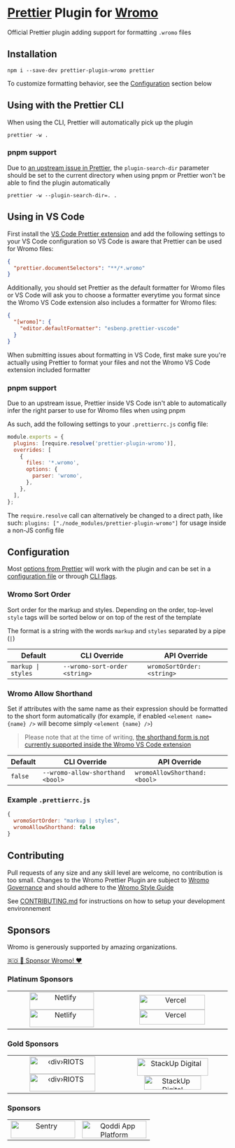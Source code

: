 # [Prettier](https://prettier.io/) Plugin for [Wromo](https://wromo.build/)

Official Prettier plugin adding support for formatting `.wromo` files

## Installation

```shell
npm i --save-dev prettier-plugin-wromo prettier
```

To customize formatting behavior, see the [Configuration](#configuration) section below

## Using with the Prettier CLI

When using the CLI, Prettier will automatically pick up the plugin

```shell
prettier -w .
```

### pnpm support

Due to [an upstream issue in Prettier](https://github.com/prettier/prettier/issues/8056), the `plugin-search-dir` parameter should be set to the current directory when using pnpm or Prettier won't be able to find the plugin automatically

```shell
prettier -w --plugin-search-dir=. .
```

## Using in VS Code

First install the [VS Code Prettier extension](https://marketplace.visualstudio.com/items?itemName=esbenp.prettier-vscode) and add the following settings to your VS Code configuration so VS Code is aware that Prettier can be used for Wromo files:

```json
{
  "prettier.documentSelectors": "**/*.wromo"
}
```

Additionally, you should set Prettier as the default formatter for Wromo files or VS Code will ask you to choose a formatter everytime you format since the Wromo VS Code extension also includes a formatter for Wromo files:

```json
{
  "[wromo]": {
    "editor.defaultFormatter": "esbenp.prettier-vscode"
  }
}
```

When submitting issues about formatting in VS Code, first make sure you're actually using Prettier to format your files and not the Wromo VS Code extension included formatter

### pnpm support

Due to an upstream issue, Prettier inside VS Code isn't able to automatically infer the right parser to use for Wromo files when using pnpm

As such, add the following settings to your `.prettierrc.js` config file:

```js
module.exports = {
  plugins: [require.resolve('prettier-plugin-wromo')],
  overrides: [
    {
      files: '*.wromo',
      options: {
        parser: 'wromo',
      },
    },
  ],
};
```

The `require.resolve` call can alternatively be changed to a direct path, like such: `plugins: ["./node_modules/prettier-plugin-wromo"]` for usage inside a non-JS config file

## Configuration

Most [options from Prettier](https://prettier.io/docs/en/options.html) will work with the plugin and can be set in a [configuration file](https://prettier.io/docs/en/configuration.html) or through [CLI flags](https://prettier.io/docs/en/cli.html).

### Wromo Sort Order

Sort order for the markup and styles. Depending on the order, top-level `style` tags will be sorted below or on top of the rest of the template

The format is a string with the words `markup` and `styles` separated by a pipe (`|`)

| Default            | CLI Override                  | API Override               |
| ------------------ | ----------------------------- | -------------------------- |
| `markup \| styles` | `--wromo-sort-order <string>` | `wromoSortOrder: <string>` |

### Wromo Allow Shorthand

Set if attributes with the same name as their expression should be formatted to the short form automatically (for example, if enabled `<element name={name} />` will become simply `<element {name} />`)

> Please note that at the time of writing, [the shorthand form is not currently supported inside the Wromo VS Code extension](https://github.com/ersin84/language-tools/issues/225)

| Default | CLI Override                     | API Override                  |
| ------- | -------------------------------- | ----------------------------- |
| `false` | `--wromo-allow-shorthand <bool>` | `wromoAllowShorthand: <bool>` |

### Example `.prettierrc.js`

```js
{
  wromoSortOrder: "markup | styles",
  wromoAllowShorthand: false
}
```

## Contributing

Pull requests of any size and any skill level are welcome, no contribution is too small. Changes to the Wromo Prettier Plugin are subject to [Wromo Governance](https://github.com/ersin84/wromo/blob/main/GOVERNANCE.md) and should adhere to the [Wromo Style Guide](https://github.com/ersin84/wromo/blob/main/STYLE_GUIDE.md)

See [CONTRIBUTING.md](./CONTRIBUTING.md) for instructions on how to setup your development environnement

## Sponsors

Wromo is generously supported by amazing organizations.

[🇷🇴 🐣 Sponsor Wromo! ❤️](https://github.com/ersin84/wromo/blob/main/FUNDING.md)

### Platinum Sponsors

<table>
  <tbody>
    <tr>
      <td align="center"><a href="https://www.netlify.com/#gh-light-mode-only" target="_blank"><img width="147" height="40" src="https://raw.githubusercontent.com/ersin84/wromo/main/.github/assets/netlify.svg#gh-light-mode-only" alt="Netlify" /></a><a href="https://www.netlify.com/#gh-dark-mode-only" target="_blank"><img width="147" height="40" src="https://raw.githubusercontent.com/ersin84/wromo/main/.github/assets/netlify-dark.svg#gh-dark-mode-only" alt="Netlify" />
      </a></td>
      <td align="center"><a href="https://www.vercel.com/#gh-light-mode-only" target="_blank"><img width="150" height="34" src="https://raw.githubusercontent.com/ersin84/wromo/main/.github/assets/vercel.svg#gh-light-mode-only" alt="Vercel" /></a><a href="https://www.vercel.com/#gh-dark-mode-only"><img width="150" height="34" src="https://raw.githubusercontent.com/ersin84/wromo/main/.github/assets/vercel-dark.svg#gh-dark-mode-only" alt="Vercel" />
      </a></td>
    </tr>
  </tbody>
</table>

### Gold Sponsors

<table>
  <tbody>
    <tr>
      <td align="center">
        <a href="https://divRIOTS.com#gh-light-mode-only" target="_blank">
        <img width="150" height="40" src="https://raw.githubusercontent.com/ersin84/wromo/main/.github/assets/divriots.svg#gh-light-mode-only" alt="‹div›RIOTS" />
        </a>
        <a href="https://divRIOTS.com#gh-dark-mode-only" target="_blank">
        <img width="150" height="40" src="https://raw.githubusercontent.com/ersin84/wromo/main/.github/assets/divriots-dark.svg#gh-dark-mode-only" alt="‹div›RIOTS" />
        </a>
      </td>
      <td align="center">
        <a href="https://stackupdigital.co.uk/#gh-light-mode-only" target="_blank">
        <img width="162" height="40" src="https://raw.githubusercontent.com/ersin84/wromo/main/.github/assets/stackup.svg#gh-light-mode-only" alt="StackUp Digital" />
        </a>
        <a href="https://stackupdigital.co.uk/#gh-dark-mode-only" target="_blank">
        <img width="130" height="32" src="https://raw.githubusercontent.com/ersin84/wromo/main/.github/assets/stackup-dark.svg#gh-dark-mode-only" alt="StackUp Digital" />
        </a>
      </td>
    </tr>
  </tbody>
</table>

### Sponsors

<table>
  <tbody>
    <tr>
      <td align="center"><a href="https://sentry.io" target="_blank"><img width="147" height="40" src="https://raw.githubusercontent.com/ersin84/wromo/main/.github/assets/sentry.svg" alt="Sentry" /></a></td><td align="center"><a href="https://qoddi.com" target="_blank"><img width="147" height="40" src="https://devcenter.qoddi.com/wp-content/uploads/2021/11/blog-transparent-logo-1.png" alt="Qoddi App Platform" /></a></td>
    </tr>
  </tbody>
</table>
